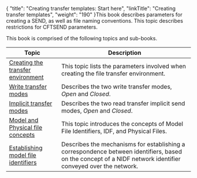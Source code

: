 {
    "title": "Creating transfer templates:  Start here",
    "linkTitle": "Creating transfer templates",
    "weight": "190"
}This book describes parameters for creating a SEND, as well as file
naming conventions. This topic describes restrictions for CFTSEND parameters.

This book is comprised of the following topics and sub-books.


| Topic  | Description  |
| --- | --- |
| <a href="create_transfer_environment_start_here">Creating the transfer environment</a> | This topic lists the parameters involved when creating the file transfer environment. |
| <a href="write_transfer_modes">Write transfer modes</a> | Describes the two write transfer modes, *Open* and *Closed*. |
| <a href="implicit_transfer_modes">Implicit transfer modes</a> | Describes the two read transfer implicit send modes, *Open* and *Closed*. |
| <a href="model_and_physical_file_concepts">Model and Physical file concepts</a> | This topic introduces the concepts of Model File Identifiers, IDF, and Physical Files. |
| <a href="establishing_model_file_identifiers">Establishing model file identifiers</a> | Describes the mechanisms for establishing a correspondence between identifiers, based on the concept of a NIDF network identifier conveyed over the network. |


 
